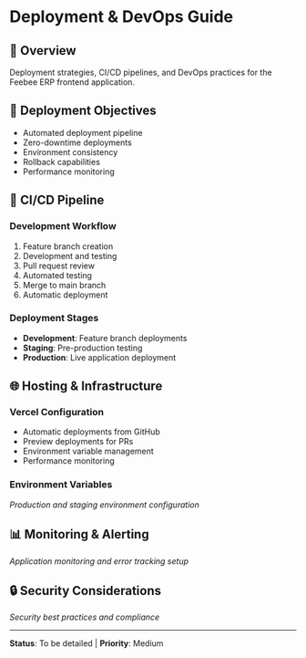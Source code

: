 # Deployment & DevOps Guide

## 🚀 Overview
Deployment strategies, CI/CD pipelines, and DevOps practices for the Feebee ERP frontend application.

## 🎯 Deployment Objectives
- Automated deployment pipeline
- Zero-downtime deployments
- Environment consistency
- Rollback capabilities
- Performance monitoring

## 🔄 CI/CD Pipeline

### **Development Workflow**
1. Feature branch creation
2. Development and testing
3. Pull request review
4. Automated testing
5. Merge to main branch
6. Automatic deployment

### **Deployment Stages**
- **Development**: Feature branch deployments
- **Staging**: Pre-production testing
- **Production**: Live application deployment

## 🌐 Hosting & Infrastructure

### **Vercel Configuration**
- Automatic deployments from GitHub
- Preview deployments for PRs
- Environment variable management
- Performance monitoring

### **Environment Variables**
*Production and staging environment configuration*

## 📊 Monitoring & Alerting
*Application monitoring and error tracking setup*

## 🔒 Security Considerations
*Security best practices and compliance*

---

**Status**: To be detailed | **Priority**: Medium
